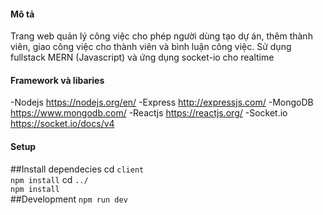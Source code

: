 #### Mô tả

Trang web quản lý công việc cho phép người dùng tạo dự án, thêm thành viên, giao công việc cho thành viên và bình luận công việc. Sử dụng fullstack MERN (Javascript) và ứng dụng socket-io cho realtime 

#### Framework và libaries
-Nodejs https://nodejs.org/en/
-Express http://expressjs.com/
-MongoDB https://www.mongodb.com/
-Reactjs https://reactjs.org/
-Socket.io https://socket.io/docs/v4

#### Setup

##Install dependecies
cd `client` </br>
`npm install`
cd `../` </br>
`npm install`
</br>
##Development
`npm run dev`
